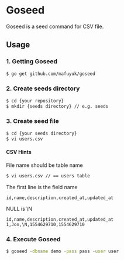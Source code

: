 # Goseed
Goseed is a seed command for CSV file.

## Usage
### 1. Getting Goseed
```bash
$ go get github.com/mafuyuk/goseed
```

### 2. Create seeds directory
```bash
$ cd {your repository}
$ mkdir {seeds directory} // e.g. seeds
```

### 3. Create seed file
```bash
$ cd {your seeds directory}
$ vi users.csv
```

#### CSV Hints
File name should be table name
```bash
$ vi users.csv // == users table
```

The first line is the field name
```csv
id,name,description,created_at,updated_at
```

NULL is \N
```csv
id,name,description,created_at,updated_at
1,Jon,\N,1554629710,1554629710
```

### 4. Execute Goseed
```bash
$ goseed -dbname demo -pass pass -user user
```